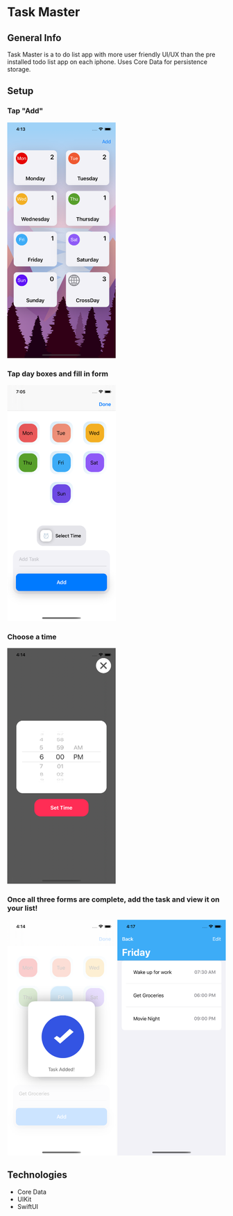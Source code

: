 # Task Master

## General Info
Task Master is a to do list app with more user friendly UI/UX than the pre installed 
todo list app on each iphone. Uses Core Data for persistence storage.

## Setup
### Tap "Add"
<img src="https://github.com/JackPitch/Task_Master/blob/master/Screenshots/taskHome.png" width=250>

### Tap day boxes and fill in form
<img src="https://github.com/JackPitch/Task_Master/blob/master/Screenshots/addTask.png" width=250>

### Choose a time
<img src="https://github.com/JackPitch/Task_Master/blob/master/Screenshots/addTime.png" width=250>

### Once all three forms are complete, add the task and view it on your list!
<img src="https://github.com/JackPitch/Task_Master/blob/master/Screenshots/addedTask.png" width=250> <img src="https://github.com/JackPitch/Task_Master/blob/master/Screenshots/fridayList.png" width=250>



## Technologies
* Core Data
* UIKit
* SwiftUI
